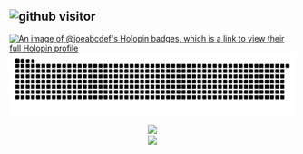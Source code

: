 ## ![github visitor](https://profile-counter.glitch.me/JoeABCDEF/count.svg)
[![An image of @joeabcdef's Holopin badges, which is a link to view their full Holopin profile](https://holopin.me/joeabcdef)](https://holopin.io/@joeabcdef)
<picture>
 <source media="(prefers-color-scheme: dark)" srcset="https://raw.githubusercontent.com/suren-atoyan/suren-atoyan/output/github-contribution-grid-snake-dark.svg">
 <img alt="snake!" src="https://raw.githubusercontent.com/suren-atoyan/suren-atoyan/output/github-contribution-grid-snake-light.svg">
</picture>
<!-- [![Anurag's GitHub stats](https://github-readme-stats.vercel.app/api?username=JoeABCDEF)](https://github.com/anuraghazra/github-readme-stats) -->
<!-- <h1 align="center">-</h1> -->
<div align="center" ><img src="https://github-readme-stats.vercel.app/api?username=JoeABCDEF&show_icons=true&theme=dracula&hide_border=true" /></div>

<!-- <h1 align="center">-</h1> -->
<div align="center"><img src="https://github-readme-stats.vercel.app/api/top-langs/?username=JoeABCDEF&langs_count=9" /></div>
  
<!-- [![Anurag's GitHub stats](https://github-readme-stats.vercel.app/api?username=JoeABCDEF&show_icons=true&theme=dracula&hide_border=true)](https://github.com/JoeABCDEF) -->
<!-- [![Top Langs](https://github-readme-stats.vercel.app/api/top-langs/?username=JoeABCDEF&langs_count=9)](https://github.com/JoeABCDEF) -->
<!--
**JoeABCDEF/JoeABCDEF** is a ✨ _special_ ✨ repository because its `README.md` (this file) appears on your GitHub profile.

Here are some ideas to get you started:

- 🔭 I’m currently working on ...
- 🌱 I’m currently learning ...
- 👯 I’m looking to collaborate on ...
- 🤔 I’m looking for help with ...
- 💬 Ask me about ...
- 📫 How to reach me: ...
- 😄 Pronouns: ...
- ⚡ Fun fact: ...
-->
